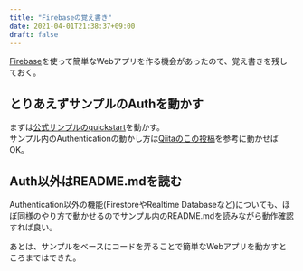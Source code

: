 ```yaml
---
title: "Firebaseの覚え書き"
date: 2021-04-01T21:38:37+09:00
draft: false
---
```



[Firebase](https://console.firebase.google.com/)を使って簡単なWebアプリを作る機会があったので、覚え書きを残しておく。

## とりあえずサンプルのAuthを動かす
まずは[公式サンプルのquickstart](https://firebase.google.com/docs/samples?hl=ja)を動かす。  
サンプル内のAuthenticationの動かし方は[Qiitaのこの投稿](https://qiita.com/propella/items/2712577df57c1616e179)を参考に動かせばOK。

## Auth以外はREADME.mdを読む
Authentication以外の機能(FirestoreやRealtime Databaseなど)についても、ほぼ同様のやり方で動かせるのでサンプル内のREADME.mdを読みながら動作確認すれば良い。

あとは、サンプルをベースにコードを弄ることで簡単なWebアプリを動かすところまではできた。